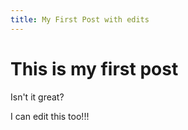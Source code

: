 ```yaml
---
title: My First Post with edits
---
```


# This is my first post

Isn't it great?

I can edit this too!!!